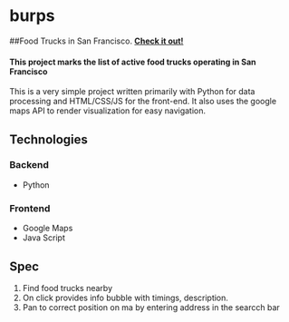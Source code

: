 burps
=====
##Food Trucks in San Francisco. __[Check it out!](http://burps.herokuapp.com)__

#### This project marks the list of active food trucks operating in San Francisco

This is a very simple project written primarily with Python for data processing and HTML/CSS/JS for the front-end.
It also uses the google maps API to render visualization for easy navigation.

## Technologies

### Backend

- Python

### Frontend

- Google Maps
- Java Script

## Spec

1. Find food trucks nearby 
2. On click provides info bubble with timings, description.
3. Pan to correct position on ma by entering address in the searcch bar
